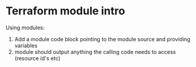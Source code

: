 # Terraform module intro

Using modules:

1. Add a module code block pointing to the module source and providing variables
1. module should output anything the calling code needs to access (resource id's etc)

